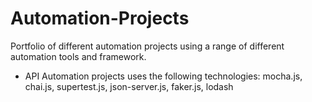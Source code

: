 # Automation-Projects
Portfolio of different automation projects using a range of different automation tools and framework.

* API Automation projects uses the following technologies: mocha.js, chai.js, supertest.js, json-server.js, faker.js, lodash
